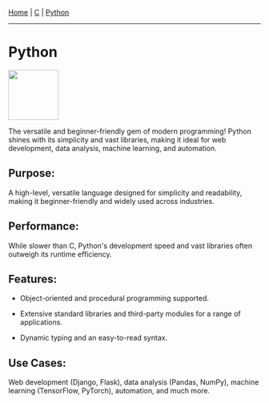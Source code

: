 [Home](README.md) | [C](./C/C.md) | [Python](./Python/Python.md)

---

# Python

<img src="https://cdn.jsdelivr.net/gh/devicons/devicon@latest/icons/python/python-original.svg" width="100"/>

The versatile and beginner-friendly gem of modern programming! Python shines with its simplicity and vast libraries, making it ideal for web development, data analysis, machine learning, and automation.

## Purpose:
A high-level, versatile language designed for simplicity and readability, making it beginner-friendly and widely used across industries.

## Performance:
While slower than C, Python's development speed and vast libraries often outweigh its runtime efficiency.

## Features:

- Object-oriented and procedural programming supported.

- Extensive standard libraries and third-party modules for a range of applications.

- Dynamic typing and an easy-to-read syntax.

## Use Cases: 
Web development (Django, Flask), data analysis (Pandas, NumPy), machine learning (TensorFlow, PyTorch), automation, and much more.
